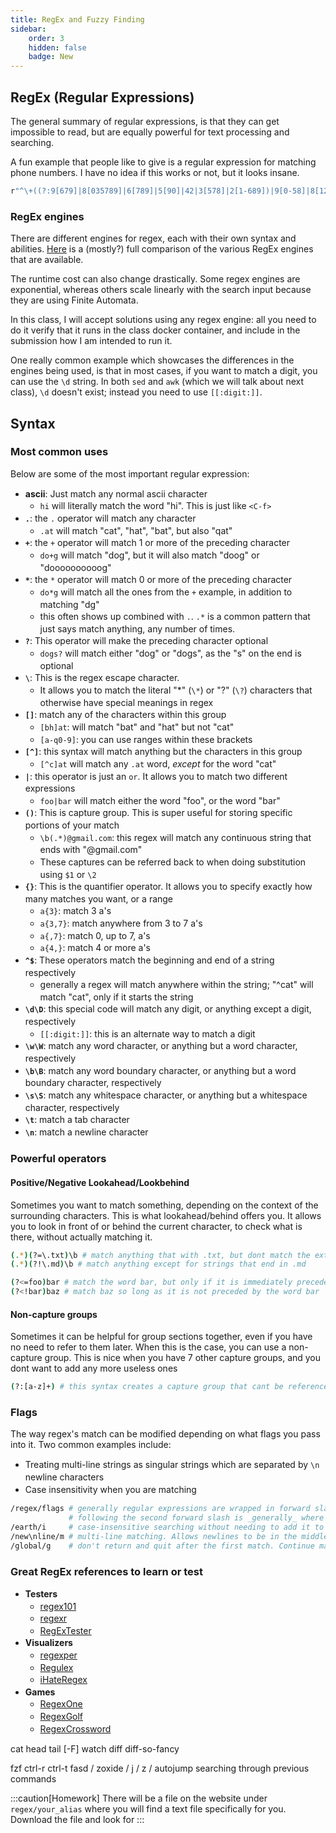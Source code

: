 ```yaml
---
title: RegEx and Fuzzy Finding
sidebar:
    order: 3
    hidden: false
    badge: New
---
```


## RegEx (Regular Expressions)

The general summary of regular expressions, is that they can get impossible to read, but are equally powerful for text processing and searching.

A fun example that people like to give is a regular expression for matching phone numbers. I have no idea if this works or not, but it looks insane.
```bash
r"^\+((?:9[679]|8[035789]|6[789]|5[90]|42|3[578]|2[1-689])|9[0-58]|8[1246]|6[0-6]|5[1-8]|4[013-9]|3[0-469]|2[70]|7|1)(?:\W*\d){0,13}\d$"
```

### RegEx engines
There are different engines for regex, each with their own syntax and abilities.
[Here](https://gist.github.com/CMCDragonkai/6c933f4a7d713ef712145c5eb94a1816) is a (mostly?) full comparison of the various RegEx engines that are available.

The runtime cost can also change drastically. Some regex engines are exponential, whereas others scale linearly with the search input because they are using Finite Automata.

In this class, I will accept solutions using any regex engine: all you need to do it verify that it runs in the class docker container, and include in the submission how I am intended to run it.

One really common example which showcases the differences in the engines being used, is that in most cases, if you want to match a digit, you can use the `\d` string. In both `sed` and `awk` (which we will talk about next class), `\d` doesn't exist; instead you need to use `[[:digit:]]`.

## Syntax

### Most common uses

Below are some of the most important regular expression:
* **ascii**: Just match any normal ascii character
    * `hi` will literally match the word "hi". This is just like `<C-f>`
* **`.`**: the `.` operator will match any character
    * `.at` will match "cat", "hat", "bat", but also "qat"
* **`+`**: the `+` operator will match 1 or more of the preceding character
    * `do+g` will match "dog", but it will also match "doog" or "doooooooooog"
* **`*`**: the `*` operator will match 0 or more of the preceding character
    * `do*g` will match all the ones from the `+` example, in addition to matching "dg"
    * this often shows up combined with `.`. `.*` is a common pattern that just says match anything, any number of times.
* **`?`**: This operator will make the preceding character optional
    * `dogs?` will match either "dog" or "dogs", as the "s" on the end is optional
* **`\`**: This is the regex escape character.
    * It allows you to match the literal "*" (`\*`) or "?" (`\?`) characters that otherwise have special meanings in regex
* **`[]`**: match any of the characters within this group
    * `[bh]at`: will match "bat" and "hat" but not "cat"
    * `[a-q0-9]`: you can use ranges within these brackets
* **`[^]`**: this syntax will match anything but the characters in this group
    * `[^c]at` will match any `.at` word, _except_ for the word "cat"
* **`|`**: this operator is just an `or`. It allows you to match two different expressions
    * `foo|bar` will match either the word "foo", or the word "bar"
* **`()`**: This is capture group. This is super useful for storing specific portions of your match
    * `\b(.*)@gmail.com`: this regex will match any continuous string that ends with "@gmail.com"
    * These captures can be referred back to when doing substitution using `$1` or `\2`
* **`{}`**: This is the quantifier operator. It allows you to specify exactly how many matches you want, or a range
    * `a{3}`: match 3 a's
    * `a{3,7}`: match anywhere from 3 to 7 a's
    * `a{,7}`: match 0, up to 7, a's
    * `a{4,}`: match 4 or more a's
* **`^$`**: These operators match the beginning and end of a string respectively
    * generally a regex will match anywhere within the string; "^cat" will match "cat", only if it starts the string
* **`\d\D`**: this special code will match any digit, or anything except a digit, respectively
    * `[[:digit:]]`: this is an alternate way to match a digit
* **`\w\W`**: match any word character, or anything but a word character, respectively
* **`\b\B`**: match any word boundary character, or anything but a word boundary character, respectively
* **`\s\S`**: match any whitespace character, or anything but a whitespace character, respectively
* **`\t`**: match a tab character
* **`\n`**: match a newline character

### Powerful operators

#### Positive/Negative Lookahead/Lookbehind

Sometimes you want to match something, depending on the context of the surrounding characters. This is what lookahead/behind offers you. It allows you to look in front of or behind the current character, to check what is there, without actually matching it.

```bash
(.*)(?=\.txt)\b # match anything that with .txt, but dont match the extension itself
(.*)(?!\.md)\b # match anything except for strings that end in .md

(?<=foo)bar # match the word bar, but only if it is immediately preceded by the word foo
(?<!bar)baz # match baz so long as it is not preceded by the word bar
```

#### Non-capture groups

Sometimes it can be helpful for group sections together, even if you have no need to refer to them later. When this is the case, you can use a non-capture group. This is nice when you have 7 other capture groups, and you dont want to add any more useless ones
```bash
(?:[a-z]+) # this syntax creates a capture group that cant be references later
```

### Flags

The way regex's match can be modified depending on what flags you pass into it. Two common examples include:
* Treating multi-line strings as singular strings which are separated by `\n` newline characters
* Case insensitivity when you are matching

```bash
/regex/flags # generally regular expressions are wrapped in forward slashes
             # following the second forward slash is _generally_ where the flags go. This depends on the regex implementation
/earth/i     # case-insensitive searching without needing to add it to the regular expression itself
/new\nline/m # multi-line matching. Allows newlines to be in the middle of strings
/global/g    # don't return and quit after the first match. Continue matching
```

### Great RegEx references to learn or test

* **Testers**
    * [regex101](https://regex101.com/)
    * [regexr](https://regexr.com/)
    * [RegExTester](https://www.regextester.com/)
* **Visualizers**
    * [regexper](https://regexper.com/)
    * [Regulex](https://jex.im/regulex/#!flags=&re=%5E(a%7Cb)*%3F%24)
    * [iHateRegex](https://ihateregex.io/playground/)
* **Games**
    * [RegexOne](https://regexone.com/)
    * [RegexGolf](https://alf.nu/RegexGolf?world=regex&level=r00)
    * [RegexCrossword](https://regexcrossword.com/)

cat
head
tail [-F]
watch
diff
diff-so-fancy

fzf
    ctrl-r
    ctrl-t
fasd / zoxide / j / z / autojump
searching through previous commands

:::caution[Homework]
There will be a file on the website under `regex/your_alias` where you will find a text file specifically for you. Download the file and look for
:::

<style>
    ul {
        /* background: red; */
        line-height: 1.4;
    }
</style>
